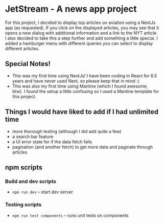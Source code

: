 # JetStream - A news app project

For this project, I decided to display top articles on aviation using a NextJs app (as requested). If you click on the displayed articles, you may see that it opens a new dialog with additional information and a link to the NYT article. I also decided to take this a step further and add something a little special. I added a hamburger menu with different queries you can select to display different articles.

## Special Notes!

- This was my first time using NextJs! I have been coding in React for 6.5 years and have never used Next, so please keep that in mind :)
- This was also my first time using Mantine (which I found awesome, btw). I found the setup a little confusing so I used a Mantine template for this project.

## Things I would have liked to add if I had unlimited time

- more thorough testing (although I did add quite a few)
- a search bar feature
- a UI error state for if the data fetch fails
- pagination (and another fetch) to get more data and paginate through articles

## npm scripts

### Build and dev scripts

- `npm run dev` – start dev server

### Testing scripts

- `npm run test components` – runs unit tests on components

